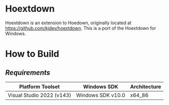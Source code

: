 # Hoextdown
Hoextdown is an extension to Hoedown, originally located at https://github.com/kjdev/hoextdown. This is a port of the Hoextdown for Windows.


How to Build
================================
## *Requirements*

|	Platform Toolset		|	Windows SDK		|	Architecture	|
|---------------------------|-------------------|-------------------|
| Visual Studio 2022 (v143)	| Windows SDK v10.0	|	x64_86			|
